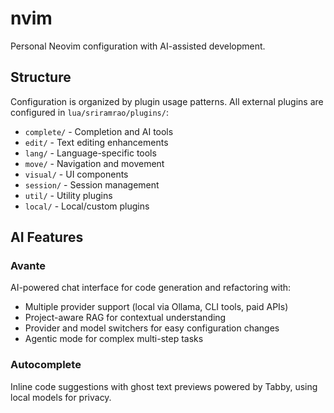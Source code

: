 # nvim

Personal Neovim configuration with AI-assisted development.

## Structure

Configuration is organized by plugin usage patterns. All external plugins are configured in `lua/sriramrao/plugins/`:

- `complete/` - Completion and AI tools
- `edit/` - Text editing enhancements
- `lang/` - Language-specific tools
- `move/` - Navigation and movement
- `visual/` - UI components
- `session/` - Session management
- `util/` - Utility plugins
- `local/` - Local/custom plugins

## AI Features

### Avante
AI-powered chat interface for code generation and refactoring with:
- Multiple provider support (local via Ollama, CLI tools, paid APIs)
- Project-aware RAG for contextual understanding
- Provider and model switchers for easy configuration changes
- Agentic mode for complex multi-step tasks

### Autocomplete
Inline code suggestions with ghost text previews powered by Tabby, using local models for privacy.